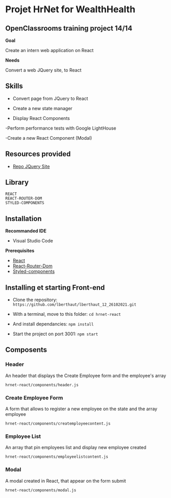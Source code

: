 # Projet HrNet for WealthHealth

## OpenClassrooms training project 14/14

**Goal**

Create an intern web application on React

**Needs**

Convert a web JQuery site, to React

## Skills

- Convert page from JQuery to React

- Create a new state manager

- Display React Components

-Perform performance tests with Google LightHouse

-Create a new React Component (Modal)

## Resources provided

- [Repo JQuery Site](https://github.com/OpenClassrooms-Student-Center/P12_Front-end)

## Library

```
REACT
REACT-ROUTER-DOM
STYLED-COMPONENTS
```

## Installation

**Recommanded IDE**

- Visual Studio Code

**Prerequisites**

- [React](https://reactjs.org/)
- [React-Router-Dom](https://www.npmjs.com/package/react-router-dom)
- [Styled-components](https://styled-components.com/)

## Installing et starting Front-end

- Clone the repository: `https://github.com/lberthaut/lberthaut_12_26102021.git`

- With a terminal, move to this folder: `cd hrnet-react`

- And install dependancies: `npm install`

- Start the project on port 3001: `npm start`

## Composents

### Header

An header that displays the Create Employee form and the employee's array

```
hrnet-react/components/header.js
```

### Create Employee Form

A form that allows to register a new employee on the state and the array employee

```
hrnet-react/components/createmployeecontent.js
```

### Employee List

An array that pin employees list and display new employee created

```
hrnet-react/components/employeelistcontent.js
```

### Modal

A modal created in React, that appear on the form submit

```
hrnet-react/components/modal.js
```
